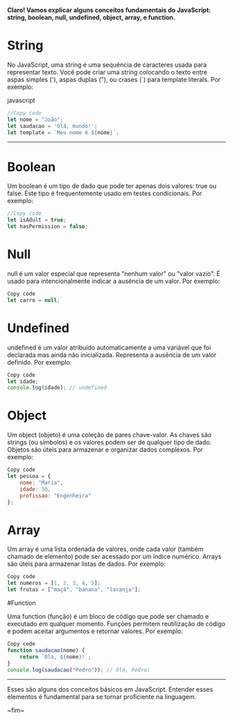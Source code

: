 **Claro! Vamos explicar alguns conceitos fundamentais do JavaScript: string, boolean, null, undefined, object, array, e function.**

# String
No JavaScript, uma string é uma sequência de caracteres usada para representar texto. Você pode criar uma string colocando o texto entre aspas simples ('), aspas duplas ("), ou crases (\`) para template literals. Por exemplo:

javascript<br>

```js
//Copy code
let nome = "João";
let saudacao = 'Olá, mundo!';
let template = `Meu nome é ${nome}`;
```

---

# Boolean

Um boolean é um tipo de dado que pode ter apenas dois valores: true ou false. Este tipo é frequentemente usado em testes condicionais. Por exemplo:

```javascript
//Copy code
let isAdult = true;
let hasPermission = false;
```

# Null

null é um valor especial que representa "nenhum valor" ou "valor vazio". É usado para intencionalmente indicar a ausência de um valor. Por exemplo:

```javascript
Copy code
let carro = null;
```

# Undefined

undefined é um valor atribuído automaticamente a uma variável que foi declarada mas ainda não inicializada. Representa a ausência de um valor definido. Por exemplo:

```javascript
Copy code
let idade;
console.log(idade); // undefined
```

# Object

Um object (objeto) é uma coleção de pares chave-valor. As chaves são strings (ou símbolos) e os valores podem ser de qualquer tipo de dado. Objetos são úteis para armazenar e organizar dados complexos. Por exemplo:

```javascript
Copy code
let pessoa = {
    nome: "Maria",
    idade: 30,
    profissao: "Engenheira"
};
```

# Array 
Um array é uma lista ordenada de valores, onde cada valor (também chamado de elemento) pode ser acessado por um índice numérico. Arrays são úteis para armazenar listas de dados. Por exemplo:

```javascript
Copy code
let numeros = [1, 2, 3, 4, 5];
let frutas = ["maçã", "banana", "laranja"];
```

#Function

Uma function (função) é um bloco de código que pode ser chamado e executado em qualquer momento. Funções permitem reutilização de código e podem aceitar argumentos e retornar valores. Por exemplo:

```javascript
Copy code
function saudacao(nome) {
    return `Olá, ${nome}!`;
}
console.log(saudacao("Pedro")); // Olá, Pedro!
```

---

Esses são alguns dos conceitos básicos em JavaScript. Entender esses elementos é fundamental para se tornar proficiente na linguagem.

~fim~
